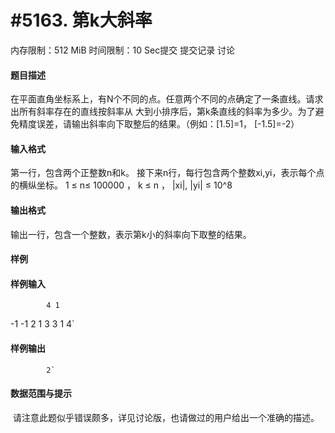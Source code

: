 
# #5163. 第k大斜率
内存限制：512 MiB 时间限制：10 Sec提交 提交记录 讨论
#### 题目描述
在平面直角坐标系上，有N个不同的点。任意两个不同的点确定了一条直线。请求出所有斜率存在的直线按斜率从
大到小排序后，第k条直线的斜率为多少。为了避免精度误差，请输出斜率向下取整后的结果。（例如：[1.5]=1，
[-1.5]=-2）


#### 输入格式

第一行，包含两个正整数n和k。
接下来n行，每行包含两个整数xi,yi，表示每个点的横纵坐标。
1 ≤ n≤ 100000 ， k ≤ n ， |xi|, |yi| ≤ 10^8


#### 输出格式
输出一行，包含一个整数，表示第k小的斜率向下取整的结果。

#### 样例

#### 样例输入

			4 1
-1 -1
2 1
3 3
1 4`
#### 样例输出

			2`
#### 数据范围与提示

 请注意此题似乎错误颇多，详见讨论版，也请做过的用户给出一个准确的描述。